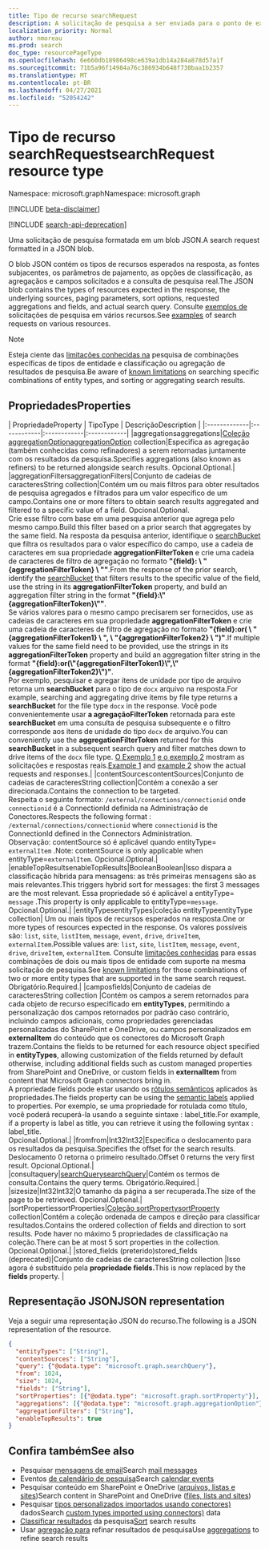 ```yaml
---
title: Tipo de recurso searchRequest
description: A solicitação de pesquisa a ser enviada para o ponto de extremidade de consulta. Ele contém o tipo de entidades esperada na resposta, as fontes subjacentes, os parâmetros de paging, a solicitação de campos e a consulta de pesquisa real.
localization_priority: Normal
author: nmoreau
ms.prod: search
doc_type: resourcePageType
ms.openlocfilehash: 6e660db18986498ce639a1db14a284a878d57a1f
ms.sourcegitcommit: 71b5a96f14984a76c386934b648f730baa1b2357
ms.translationtype: MT
ms.contentlocale: pt-BR
ms.lasthandoff: 04/27/2021
ms.locfileid: "52054242"
---
```

# <a name="searchrequest-resource-type"></a><span data-ttu-id="65276-104">Tipo de recurso searchRequest</span><span class="sxs-lookup"><span data-stu-id="65276-104">searchRequest resource type</span></span>

<span data-ttu-id="65276-105">Namespace: microsoft.graph</span><span class="sxs-lookup"><span data-stu-id="65276-105">Namespace: microsoft.graph</span></span>

[!INCLUDE [beta-disclaimer](../../includes/beta-disclaimer.md)]

[!INCLUDE [search-api-deprecation](../../includes/search-api-deprecation.md)]

<span data-ttu-id="65276-106">Uma solicitação de pesquisa formatada em um blob JSON.</span><span class="sxs-lookup"><span data-stu-id="65276-106">A search request formatted in a JSON blob.</span></span> 

<span data-ttu-id="65276-107">O blob JSON contém os tipos de recursos esperados na resposta, as fontes subjacentes, os parâmetros de pajamento, as opções de classificação, as agregaçãos e campos solicitados e a consulta de pesquisa real.</span><span class="sxs-lookup"><span data-stu-id="65276-107">The JSON blob contains the types of resources expected in the response, the underlying sources, paging parameters, sort options, requested aggregations and fields, and actual search query.</span></span> <span data-ttu-id="65276-108">Consulte [exemplos de](#see-also) solicitações de pesquisa em vários recursos.</span><span class="sxs-lookup"><span data-stu-id="65276-108">See [examples](#see-also) of search requests on various resources.</span></span>

> [!NOTE]
> <span data-ttu-id="65276-109">Esteja ciente das [limitações conhecidas na](search-api-overview.md#known-limitations) pesquisa de combinações específicas de tipos de entidade e classificação ou agregação de resultados de pesquisa.</span><span class="sxs-lookup"><span data-stu-id="65276-109">Be aware of [known limitations](search-api-overview.md#known-limitations) on searching specific combinations of entity types, and sorting or aggregating search results.</span></span>


## <a name="properties"></a><span data-ttu-id="65276-110">Propriedades</span><span class="sxs-lookup"><span data-stu-id="65276-110">Properties</span></span>

| <span data-ttu-id="65276-111">Propriedade</span><span class="sxs-lookup"><span data-stu-id="65276-111">Property</span></span>     | <span data-ttu-id="65276-112">Tipo</span><span class="sxs-lookup"><span data-stu-id="65276-112">Type</span></span>        | <span data-ttu-id="65276-113">Descrição</span><span class="sxs-lookup"><span data-stu-id="65276-113">Description</span></span> |
|:-------------|:------------|:------------|:------------|
|<span data-ttu-id="65276-114">aggregations</span><span class="sxs-lookup"><span data-stu-id="65276-114">aggregations</span></span>|<span data-ttu-id="65276-115">[Coleção aggregationOption](aggregationOption.md)</span><span class="sxs-lookup"><span data-stu-id="65276-115">[aggregationOption](aggregationOption.md) collection</span></span>|<span data-ttu-id="65276-116">Especifica as agregação (também conhecidas como refinadores) a serem retornadas juntamente com os resultados da pesquisa.</span><span class="sxs-lookup"><span data-stu-id="65276-116">Specifies aggregations (also known as refiners) to be returned alongside search results.</span></span> <span data-ttu-id="65276-117">Opcional.</span><span class="sxs-lookup"><span data-stu-id="65276-117">Optional.</span></span>|
|<span data-ttu-id="65276-118">aggregationFilters</span><span class="sxs-lookup"><span data-stu-id="65276-118">aggregationFilters</span></span>|<span data-ttu-id="65276-119">Conjunto de cadeias de caracteres</span><span class="sxs-lookup"><span data-stu-id="65276-119">String collection</span></span>|<span data-ttu-id="65276-120">Contém um ou mais filtros para obter resultados de pesquisa agregados e filtrados para um valor específico de um campo.</span><span class="sxs-lookup"><span data-stu-id="65276-120">Contains one or more filters to obtain search results aggregated and filtered to a specific value of a field.</span></span> <span data-ttu-id="65276-121">Opcional.</span><span class="sxs-lookup"><span data-stu-id="65276-121">Optional.</span></span><br><span data-ttu-id="65276-122">Crie esse filtro com base em uma pesquisa anterior que agrega pelo mesmo campo.</span><span class="sxs-lookup"><span data-stu-id="65276-122">Build this filter based on a prior search that aggregates by the same field.</span></span> <span data-ttu-id="65276-123">Na resposta da pesquisa anterior, identifique o [searchBucket](searchBucket.md) que filtra os resultados para o valor específico do campo, use a cadeia de caracteres em sua propriedade **aggregationFilterToken** e crie uma cadeia de caracteres de filtro de agregação no formato **"{field}: \\ "{aggregationFilterToken} \\ ""**.</span><span class="sxs-lookup"><span data-stu-id="65276-123">From the response of the prior search, identify the [searchBucket](searchBucket.md) that filters results to the specific value of the field, use the string in its **aggregationFilterToken** property, and build an aggregation filter string in the format **"{field}:\\"{aggregationFilterToken}\\""**.</span></span> <br><span data-ttu-id="65276-124">Se vários valores para o mesmo campo precisarem ser fornecidos, use as cadeias de caracteres em sua propriedade **aggregationFilterToken** e crie uma cadeia de caracteres de filtro de agregação no formato **"{field}:or( \\ "{aggregationFilterToken1} \\ ", \\ "{aggregationFilterToken2} \\ ")"**.</span><span class="sxs-lookup"><span data-stu-id="65276-124">If multiple values for the same field need to be provided, use the strings in its **aggregationFilterToken** property and build an aggregation filter string in the format **"{field}:or(\\"{aggregationFilterToken1}\\",\\"{aggregationFilterToken2}\\")"**.</span></span> <br><span data-ttu-id="65276-125">Por exemplo, pesquisar e agregar itens de unidade por tipo de arquivo retorna um **searchBucket** para o tipo de `docx` arquivo na resposta.</span><span class="sxs-lookup"><span data-stu-id="65276-125">For example, searching and aggregating drive items by file type returns a **searchBucket** for the file type `docx` in the response.</span></span> <span data-ttu-id="65276-126">Você pode convenientemente usar **a agregaçãoFilterToken** retornada para este **searchBucket** em uma consulta de pesquisa subsequente e o filtro corresponde aos itens de unidade do tipo `docx` de arquivo.</span><span class="sxs-lookup"><span data-stu-id="65276-126">You can conveniently use the **aggregationFilterToken** returned for this **searchBucket** in a subsequent search query and filter matches down to drive items of the `docx` file type.</span></span> <span data-ttu-id="65276-127">[O Exemplo 1](/graph/search-concept-aggregation#example-1-request-aggregations-by-string-fields) [e o exemplo 2](/graph/search-concept-aggregation#example-2-apply-an-aggregation-filter-based-on-a-previous-request) mostram as solicitações e respostas reais.</span><span class="sxs-lookup"><span data-stu-id="65276-127">[Example 1](/graph/search-concept-aggregation#example-1-request-aggregations-by-string-fields) and [example 2](/graph/search-concept-aggregation#example-2-apply-an-aggregation-filter-based-on-a-previous-request) show the actual requests and responses.</span></span>|
|<span data-ttu-id="65276-128">contentSources</span><span class="sxs-lookup"><span data-stu-id="65276-128">contentSources</span></span>|<span data-ttu-id="65276-129">Conjunto de cadeias de caracteres</span><span class="sxs-lookup"><span data-stu-id="65276-129">String collection</span></span>|<span data-ttu-id="65276-130">Contém a conexão a ser direcionada.</span><span class="sxs-lookup"><span data-stu-id="65276-130">Contains the connection to be targeted.</span></span> <br><span data-ttu-id="65276-131">Respeita o seguinte formato: `/external/connections/connectionid` onde `connectionid` é a ConnectionId definida na Administração de Conectores.</span><span class="sxs-lookup"><span data-stu-id="65276-131">Respects the following format : `/external/connections/connectionid` where `connectionid` is the ConnectionId defined in the Connectors Administration.</span></span> <br> <span data-ttu-id="65276-132">Observação: contentSource só é aplicável quando entityType= `externalItem` .</span><span class="sxs-lookup"><span data-stu-id="65276-132">Note: contentSource is only applicable when entityType=`externalItem`.</span></span> <span data-ttu-id="65276-133">Opcional.</span><span class="sxs-lookup"><span data-stu-id="65276-133">Optional.</span></span>|
|<span data-ttu-id="65276-134">enableTopResults</span><span class="sxs-lookup"><span data-stu-id="65276-134">enableTopResults</span></span>|<span data-ttu-id="65276-135">Boolean</span><span class="sxs-lookup"><span data-stu-id="65276-135">Boolean</span></span>|<span data-ttu-id="65276-136">Isso dispara a classificação híbrida para mensagens: as três primeiras mensagens são as mais relevantes.</span><span class="sxs-lookup"><span data-stu-id="65276-136">This triggers hybrid sort for messages: the first 3 messages are the most relevant.</span></span> <span data-ttu-id="65276-137">Essa propriedade só é aplicável a entityType= `message` .</span><span class="sxs-lookup"><span data-stu-id="65276-137">This property is only applicable to entityType=`message`.</span></span> <span data-ttu-id="65276-138">Opcional.</span><span class="sxs-lookup"><span data-stu-id="65276-138">Optional.</span></span>|
|<span data-ttu-id="65276-139">entityTypes</span><span class="sxs-lookup"><span data-stu-id="65276-139">entityTypes</span></span>|<span data-ttu-id="65276-140">coleção entityType</span><span class="sxs-lookup"><span data-stu-id="65276-140">entityType collection</span></span>| <span data-ttu-id="65276-141">Um ou mais tipos de recursos esperados na resposta.</span><span class="sxs-lookup"><span data-stu-id="65276-141">One or more types of resources expected in the response.</span></span> <span data-ttu-id="65276-142">Os valores possíveis são: `list`, `site`, `listItem`, `message`, `event`, `drive`, `driveItem`, `externalItem`.</span><span class="sxs-lookup"><span data-stu-id="65276-142">Possible values are: `list`, `site`, `listItem`, `message`, `event`, `drive`, `driveItem`, `externalItem`.</span></span> <span data-ttu-id="65276-143">Consulte [limitações conhecidas](search-api-overview.md#known-limitations) para essas combinações de dois ou mais tipos de entidade com suporte na mesma solicitação de pesquisa.</span><span class="sxs-lookup"><span data-stu-id="65276-143">See [known limitations](search-api-overview.md#known-limitations) for those combinations of two or more entity types that are supported in the same search request.</span></span> <span data-ttu-id="65276-144">Obrigatório.</span><span class="sxs-lookup"><span data-stu-id="65276-144">Required.</span></span>|
|<span data-ttu-id="65276-145">campos</span><span class="sxs-lookup"><span data-stu-id="65276-145">fields</span></span>|<span data-ttu-id="65276-146">Conjunto de cadeias de caracteres</span><span class="sxs-lookup"><span data-stu-id="65276-146">String collection</span></span> |<span data-ttu-id="65276-147">Contém os campos a serem retornados para cada objeto de recurso especificado em **entityTypes**, permitindo a personalização dos campos retornados por padrão caso contrário, incluindo campos adicionais, como propriedades gerenciadas personalizadas do SharePoint e OneDrive, ou campos personalizados em **externalItem** do conteúdo que os conectores do Microsoft Graph trazem.</span><span class="sxs-lookup"><span data-stu-id="65276-147">Contains the fields to be returned for each resource object specified in **entityTypes**, allowing customization of the fields returned by default otherwise, including additional fields such as custom managed properties from SharePoint and OneDrive, or custom fields in **externalItem** from content that Microsoft Graph connectors bring in.</span></span> <br><span data-ttu-id="65276-148">A propriedade fields pode estar usando os [rótulos semânticos](https://docs.microsoft.com/microsoftsearch/configure-connector#step-5-assign-property-labels) aplicados às propriedades.</span><span class="sxs-lookup"><span data-stu-id="65276-148">The fields property can be using the [semantic labels](https://docs.microsoft.com/microsoftsearch/configure-connector#step-5-assign-property-labels) applied to properties.</span></span> <span data-ttu-id="65276-149">Por exemplo, se uma propriedade for rotulada como título, você poderá recuperá-la usando a seguinte sintaxe : label_title.</span><span class="sxs-lookup"><span data-stu-id="65276-149">For example, if a property is label as title, you can retrieve it using the following syntax : label_title.</span></span><br><span data-ttu-id="65276-150">Opcional.</span><span class="sxs-lookup"><span data-stu-id="65276-150">Optional.</span></span>|
|<span data-ttu-id="65276-151">from</span><span class="sxs-lookup"><span data-stu-id="65276-151">from</span></span>|<span data-ttu-id="65276-152">Int32</span><span class="sxs-lookup"><span data-stu-id="65276-152">Int32</span></span>|<span data-ttu-id="65276-153">Especifica o deslocamento para os resultados da pesquisa.</span><span class="sxs-lookup"><span data-stu-id="65276-153">Specifies the offset for the search results.</span></span> <span data-ttu-id="65276-154">Deslocamento 0 retorna o primeiro resultado.</span><span class="sxs-lookup"><span data-stu-id="65276-154">Offset 0 returns the very first result.</span></span> <span data-ttu-id="65276-155">Opcional.</span><span class="sxs-lookup"><span data-stu-id="65276-155">Optional.</span></span>|
|<span data-ttu-id="65276-156">consulta</span><span class="sxs-lookup"><span data-stu-id="65276-156">query</span></span>|[<span data-ttu-id="65276-157">searchQuery</span><span class="sxs-lookup"><span data-stu-id="65276-157">searchQuery</span></span>](searchquery.md)|<span data-ttu-id="65276-158">Contém os termos de consulta.</span><span class="sxs-lookup"><span data-stu-id="65276-158">Contains the query terms.</span></span> <span data-ttu-id="65276-159">Obrigatório.</span><span class="sxs-lookup"><span data-stu-id="65276-159">Required.</span></span>|
|<span data-ttu-id="65276-160">size</span><span class="sxs-lookup"><span data-stu-id="65276-160">size</span></span>|<span data-ttu-id="65276-161">Int32</span><span class="sxs-lookup"><span data-stu-id="65276-161">Int32</span></span>|<span data-ttu-id="65276-162">O tamanho da página a ser recuperada.</span><span class="sxs-lookup"><span data-stu-id="65276-162">The size of the page to be retrieved.</span></span> <span data-ttu-id="65276-163">Opcional.</span><span class="sxs-lookup"><span data-stu-id="65276-163">Optional.</span></span>|
|<span data-ttu-id="65276-164">sortProperties</span><span class="sxs-lookup"><span data-stu-id="65276-164">sortProperties</span></span>|<span data-ttu-id="65276-165">[Coleção sortProperty](sortProperty.md)</span><span class="sxs-lookup"><span data-stu-id="65276-165">[sortProperty](sortProperty.md) collection</span></span>|<span data-ttu-id="65276-166">Contém a coleção ordenada de campos e direção para classificar resultados.</span><span class="sxs-lookup"><span data-stu-id="65276-166">Contains the ordered collection of fields and direction to sort results.</span></span> <span data-ttu-id="65276-167">Pode haver no máximo 5 propriedades de classificação na coleção.</span><span class="sxs-lookup"><span data-stu-id="65276-167">There can be at most 5 sort properties in the collection.</span></span> <span data-ttu-id="65276-168">Opcional.</span><span class="sxs-lookup"><span data-stu-id="65276-168">Optional.</span></span>|
|<span data-ttu-id="65276-169">stored_fields (preterido)</span><span class="sxs-lookup"><span data-stu-id="65276-169">stored_fields (deprecated)</span></span>|<span data-ttu-id="65276-170">Conjunto de cadeias de caracteres</span><span class="sxs-lookup"><span data-stu-id="65276-170">String collection</span></span> |<span data-ttu-id="65276-171">Isso agora é substituído pela **propriedade fields.**</span><span class="sxs-lookup"><span data-stu-id="65276-171">This is now replaced by the **fields** property.</span></span> |


## <a name="json-representation"></a><span data-ttu-id="65276-172">Representação JSON</span><span class="sxs-lookup"><span data-stu-id="65276-172">JSON representation</span></span>

<span data-ttu-id="65276-173">Veja a seguir uma representação JSON do recurso.</span><span class="sxs-lookup"><span data-stu-id="65276-173">The following is a JSON representation of the resource.</span></span>

<!-- {
  "blockType": "resource",
  "optionalProperties": [

  ],
  "@odata.type": "microsoft.graph.searchRequest",
  "baseType": null
}-->

```json
{
  "entityTypes": ["String"],
  "contentSources": ["String"],
  "query": {"@odata.type": "microsoft.graph.searchQuery"},
  "from": 1024,
  "size": 1024,
  "fields": ["String"],
  "sortProperties": [{"@odata.type": "microsoft.graph.sortProperty"}],
  "aggregations": [{"@odata.type": "microsoft.graph.aggregationOption"}],
  "aggregationFilters": ["String"],
  "enableTopResults": true  
}
```

## <a name="see-also"></a><span data-ttu-id="65276-174">Confira também</span><span class="sxs-lookup"><span data-stu-id="65276-174">See also</span></span>
- <span data-ttu-id="65276-175">Pesquisar [mensagens de email](/graph/search-concept-messages)</span><span class="sxs-lookup"><span data-stu-id="65276-175">Search [mail messages](/graph/search-concept-messages)</span></span>
- <span data-ttu-id="65276-176">Eventos [de calendário de pesquisa](/graph/search-concept-events)</span><span class="sxs-lookup"><span data-stu-id="65276-176">Search [calendar events](/graph/search-concept-events)</span></span>
- <span data-ttu-id="65276-177">Pesquisar conteúdo em SharePoint e OneDrive ([arquivos, listas e sites](/graph/search-concept-files))</span><span class="sxs-lookup"><span data-stu-id="65276-177">Search content in SharePoint and OneDrive ([files, lists and sites](/graph/search-concept-files))</span></span>
- <span data-ttu-id="65276-178">Pesquisar [tipos personalizados importados usando conectores)](/graph/search-concept-custom-types) dados</span><span class="sxs-lookup"><span data-stu-id="65276-178">Search [custom types imported using connectors)](/graph/search-concept-custom-types) data</span></span>
- <span data-ttu-id="65276-179">[Classificar resultados](/graph/search-concept-sort) da pesquisa</span><span class="sxs-lookup"><span data-stu-id="65276-179">[Sort](/graph/search-concept-sort) search results</span></span>
- <span data-ttu-id="65276-180">Usar [agregação para](/graph/search-concept-aggregations) refinar resultados de pesquisa</span><span class="sxs-lookup"><span data-stu-id="65276-180">Use [aggregations](/graph/search-concept-aggregations) to refine search results</span></span>


<!-- uuid: 16cd6b66-4b1a-43a1-adaf-3a886856ed98
2019-02-04 14:57:30 UTC -->
<!-- {
  "type": "#page.annotation",
  "description": "searchRequest resource",
  "keywords": "",
  "section": "documentation",
  "tocPath": ""
}-->


